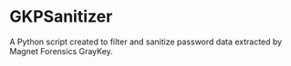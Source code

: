 # GKPSanitizer
A Python script created to filter and sanitize password data extracted by Magnet Forensics GrayKey.
